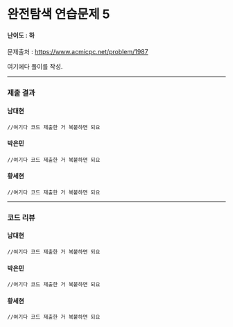 # 완전탐색 연습문제 5

#### 난이도 : 하

문제출처 : https://www.acmicpc.net/problem/1987

여기에다 풀이를 작성.

---

### 제출 결과

#### 남대현

```
//여기다 코드 제출한 거 복붙하면 되요
```

#### 박은민

```
//여기다 코드 제출한 거 복붙하면 되요
```

#### 황세현

```
//여기다 코드 제출한 거 복붙하면 되요
```

---

### 코드 리뷰

#### 남대현

```
//여기다 코드 제출한 거 복붙하면 되요
```

#### 박은민

```
//여기다 코드 제출한 거 복붙하면 되요
```

#### 황세현

```
//여기다 코드 제출한 거 복붙하면 되요
```



